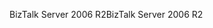 <span data-ttu-id="f8e6d-101">BizTalk Server 2006 R2</span><span class="sxs-lookup"><span data-stu-id="f8e6d-101">BizTalk Server 2006 R2</span></span>